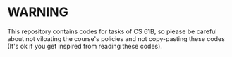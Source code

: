 # WARNING
This repository contains codes for tasks of CS 61B, so please be careful about not viloating the course's policies and not copy-pasting these codes (It's ok if you get inspired from reading these codes).
